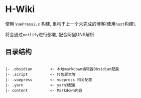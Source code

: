# H-Wiki

使用 `VuePress2.x` 构建, 重构于上一个未完成的博客(使用`nuxt`构建).

将会通过`netlify`进行部署, 配合阿里DNS解析

## 目录结构

```text

|- .obsidian        <- 本地markdown编辑器Obsidian配置
|- .script          <- 打包脚本等
|- .vuepress        <- vuepress 相关配置
|- .yarn            <- yarn3配置
|- content          <- Markdown内容

```


